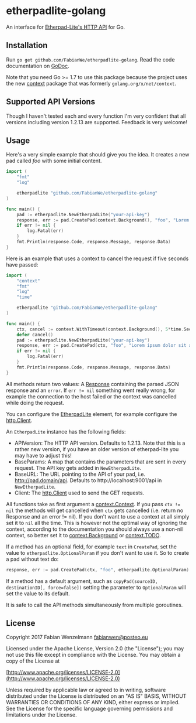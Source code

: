 # etherpadlite-golang
An interface for [Etherpad-Lite's HTTP API](https://github.com/ether/etherpad-lite/wiki/HTTP-API) for Go.

## Installation
Run `go get github.com/FabianWe/etherpadlite-golang`.
Read the code documentation on [GoDoc](https://godoc.org/github.com/FabianWe/etherpadlite-golang).

Note that you need Go >= 1.7 to use this package because the project uses the new [context](https://golang.org/pkg/context/) package that was formerly `golang.org/x/net/context`.

## Supported API Versions
Though I haven't tested each and every function I'm very confident that all versions including version 1.2.13 are supported. Feedback is very welcome!

## Usage
Here's a very simple example that should give you the idea. It creates a new pad called *foo* with some initial content.

```go
import (
	"fmt"
	"log"

	etherpadlite "github.com/FabianWe/etherpadlite-golang"
)

func main() {
	pad := etherpadlite.NewEtherpadLite("your-api-key")
	response, err := pad.CreatePad(context.Background(), "foo", "Lorem ipsum dolor sit amet.")
	if err != nil {
		log.Fatal(err)
	}
	fmt.Println(response.Code, response.Message, response.Data)
}
```

Here is an example that uses a context to cancel the request if five seconds have passed:

```go
import (
	"context"
	"fmt"
	"log"
	"time"

	etherpadlite "github.com/FabianWe/etherpadlite-golang"
)

func main() {
	ctx, cancel := context.WithTimeout(context.Background(), 5*time.Second)
	defer cancel()
	pad := etherpadlite.NewEtherpadLite("your-api-key")
	response, err := pad.CreatePad(ctx, "foo", "Lorem ipsum dolor sit amet.")
	if err != nil {
		log.Fatal(err)
	}
	fmt.Println(response.Code, response.Message, response.Data)
}
```

All methods return two values: A [Response](https://godoc.org/github.com/FabianWe/etherpadlite-golang#Response) containing the parsed JSON response and an `error`. If `err != nil` something went really wrong, for example the connection to the host failed or the context was cancelled while doing the request.

You can configure the [EtherpadLite](https://godoc.org/github.com/FabianWe/etherpadlite-golang#EtherpadLite) element, for example configure the [http.Client](https://golang.org/pkg/net/http/#Client).

An `EtherpadLite` instance has the following fields:

 - APIVersion: The HTTP API version. Defaults to 1.2.13. Note that this is a rather new version, if you have an older version of etherpad-lite you may have to adjust this!
 - BaseParams: A map that contains the parameters that are sent in every request. The API key gets added in `NewEtherpadLite`.
 - BaseURL: The URL pointing to the API of your pad, i.e. http://pad.domain/api. Defaults to http://localhost:9001/api in `NewEtherpadLite`.
 - Client: The [http.Client](https://golang.org/pkg/net/http/#Client) used to send the GET requests.

All functions take as first argument a [context.Context](https://golang.org/pkg/context/#Context). If you pass `ctx != nil` the methods will get cancelled when `ctx` gets cancelled (i.e. return no Response and an error != nil). If you don't want to use a context at all simply set it to `nil` all the time. This is however not the optimal way of ignoring the context, according to the documentation you should always use a non-nil context, so better set it to [context.Background](https://golang.org/pkg/context/#Background) or [context.TODO](https://golang.org/pkg/context/#TODO).

If a method has an optional field, for example `text` in `CreatePad`, set the value to `etherpadlite.OptionalParam` if you don't want to use it. So to create a pad without text do:
```go
response, err := pad.CreatePad(ctx, "foo", etherpadlite.OptionalParam)
```
If a method has a default argument, such as `copyPad(sourceID, destinationID[, force=false])` setting the parameter to `OptionalParam` will set the value to its default.

It is safe to call the API methods simultaneously from multiple goroutines.

## License
Copyright 2017 Fabian Wenzelmann <fabianwen@posteo.eu>

Licensed under the Apache License, Version 2.0 (the "License");
you may not use this file except in compliance with the License.
You may obtain a copy of the License at

  [http://www.apache.org/licenses/LICENSE-2.0](http://www.apache.org/licenses/LICENSE-2.0)

Unless required by applicable law or agreed to in writing, software
distributed under the License is distributed on an "AS IS" BASIS,
WITHOUT WARRANTIES OR CONDITIONS OF ANY KIND, either express or implied.
See the License for the specific language governing permissions and
limitations under the License.
